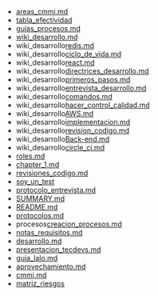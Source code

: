 - [areas_cmmi.md](./areas_cmmi.md)
- [tabla_efectividad](./tabla_efectividad)
- [guias_procesos.md](./guias_procesos.md)
- [wiki_desarrollo.md](./wiki_desarrollo.md)
- wiki_desarrollo[redis.md](./wiki_desarrollo/redis.md)
- wiki_desarrollo[ciclo_de_vida.md](./wiki_desarrollo/ciclo_de_vida.md)
- wiki_desarrollo[react.md](./wiki_desarrollo/react.md)
- wiki_desarrollo[directrices_desarrollo.md](./wiki_desarrollo/directrices_desarrollo.md)
- wiki_desarrollo[primeros_pasos.md](./wiki_desarrollo/primeros_pasos.md)
- wiki_desarrollo[entrevista_desarrollo.md](./wiki_desarrollo/entrevista_desarrollo.md)
- wiki_desarrollo[comandos.md](./wiki_desarrollo/comandos.md)
- wiki_desarrollo[hacer_control_calidad.md](./wiki_desarrollo/hacer_control_calidad.md)
- wiki_desarrollo[AWS.md](./wiki_desarrollo/AWS.md)
- wiki_desarrollo[implementacion.md](./wiki_desarrollo/implementacion.md)
- wiki_desarrollo[revision_codigo.md](./wiki_desarrollo/revision_codigo.md)
- wiki_desarrollo[Back-end.md](./wiki_desarrollo/Back-end.md)
- wiki_desarrollo[circle_ci.md](./wiki_desarrollo/circle_ci.md)
- [roles.md](./roles.md)
- [chapter_1.md](./chapter_1.md)
- [revisiones_codigo.md](./revisiones_codigo.md)
- [soy_un_test](./soy_un_test)
- [protocolo_entrevista.md](./protocolo_entrevista.md)
- [SUMMARY.md](./SUMMARY.md)
- [README.md](./README.md)
- [protocolos.md](./protocolos.md)
- procesos[creacion_procesos.md](./procesos/creacion_procesos.md)
- [notas_requisitos.md](./notas_requisitos.md)
- [desarrollo.md](./desarrollo.md)
- [presentacion_tecdevs.md](./presentacion_tecdevs.md)
- [guia_lalo.md](./guia_lalo.md)
- [aprovechamiento.md](./aprovechamiento.md)
- [cmmi.md](./cmmi.md)
- [matriz_riesgos](./matriz_riesgos)
